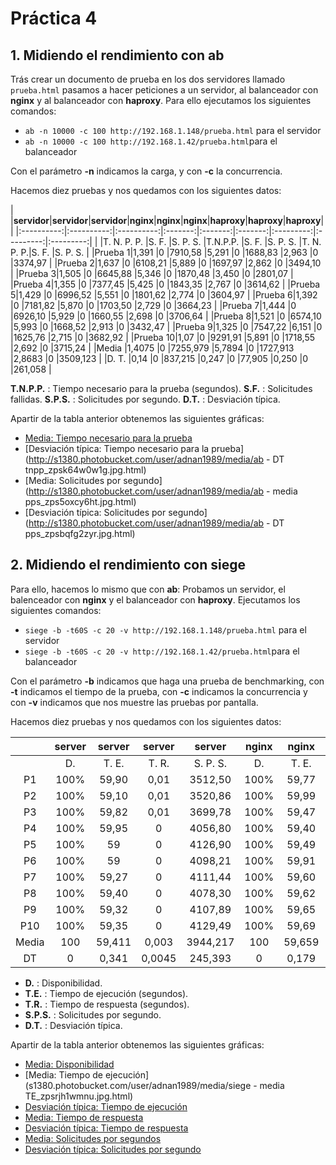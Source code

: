 # Práctica 4

## 1. Midiendo el rendimiento con ab

Trás crear un documento de prueba en los dos servidores llamado `prueba.html` pasamos a hacer peticiones a un servidor,
al balanceador con **nginx** y al balanceador con **haproxy**. Para ello ejecutamos los siguientes comandos:

- `ab -n 10000 -c 100 http://192.168.1.148/prueba.html` para el servidor
- `ab -n 10000 -c 100 http://192.168.1.42/prueba.html`para el balanceador

Con el parámetro **-n** indicamos la carga, y con **-c** la concurrencia.

Hacemos diez pruebas y nos quedamos con los siguientes datos:

|	 |**servidor**|**servidor**|**servidor**|**nginx**|**nginx**|**nginx**|**haproxy**|**haproxy**|**haproxy**|
|	 |:----------:|:----------:|:----------:|:-------:|:-------:|:-------:|:---------:|:---------:|:---------:|
|	 |T. N. P. P. |S. F.       |S. P. S.    |T.N.P.P. |S. F.    |S. P. S. |T. N. P. P.|S. F.      |S. P. S.   |
|Prueba 1|1,391       |0           |7910,58     |5,291    |0        |1688,83  |2,963	  |0	      |3374,97	  |
|Prueba 2|1,637	      |0	   |6108,21	|5,889    |0	    |1697,97  |2,862	  |0	      |3494,10	  |
|Prueba 3|1,505	      |0	   |6645,88	|5,346	  |0	    |1870,48  |3,450	  |0	      |2801,07	  |
|Prueba 4|1,355	      |0	   |7377,45	|5,425	  |0	    |1843,35  |2,767	  |0	      |3614,62	  |
|Prueba 5|1,429	      |0	   |6996,52	|5,551	  |0	    |1801,62  |2,774	  |0	      |3604,97	  |
|Prueba 6|1,392	      |0	   |7181,82	|5,870	  |0	    |1703,50  |2,729	  |0	      |3664,23	  |
|Prueba 7|1,444	      |0	   |6926,10	|5,929	  |0	    |1660,55  |2,698	  |0	      |3706,64	  |
|Prueba 8|1,521	      |0	   |6574,10	|5,993    |0	    |1668,52  |2,913	  |0	      |3432,47	  |
|Prueba 9|1,325	      |0	   |7547,22	|6,151	  |0	    |1625,76  |2,715	  |0	      |3682,92	  |
|Prueba 10|1,07	      |0	   |9291,91	|5,891	  |0	    |1718,55  |2,692	  |0	      |3715,24 	  |
|Media	  |1,4075     |0	   |7255,979	|5,7894   |0	    |1727,913 |2,8683	  |0	      |3509,123	  |
|D. T.	  |0,14	      |0	   |837,215	|0,247	  |0	    |77,905   |0,250	  |0	      |261,058	  |

**T.N.P.P.** : Tiempo necesario para la prueba (segundos).
**S.F.** : Solicitudes fallidas.
**S.P.S.** : Solicitudes por segundo.
**D.T.** : Desviación típica.


Apartir de la tabla anterior obtenemos las siguientes gráficas:

- [Media: Tiempo necesario para la prueba](http://s1380.photobucket.com/user/adnan1989/media/ab%20-%20media%20tnpp_zps8b0ro9d0.jpg.html)
- [Desviación típica: Tiempo necesario para la prueba](http://s1380.photobucket.com/user/adnan1989/media/ab - DT tnpp_zpsk64w0w1g.jpg.html)
- [Media: Solicitudes por segundo](http://s1380.photobucket.com/user/adnan1989/media/ab - media pps_zps5oxcy6ht.jpg.html)
- [Desviación típica: Solicitudes por segundo](http://s1380.photobucket.com/user/adnan1989/media/ab - DT pps_zpsbqfg2zyr.jpg.html)



## 2. Midiendo el rendimiento con siege

Para ello, hacemos lo mismo que con **ab**: Probamos un servidor, el balenceador con **nginx** y el balanceador con **haproxy**. Ejecutamos los siguientes comandos:

- `siege -b -t60S -c 20 -v http://192.168.1.148/prueba.html` para el servidor
- `siege -b -t60S -c 20 -v http://192.168.1.42/prueba.html`para el balanceador

Con el parámetro **-b** indicamos que haga una prueba de benchmarking, con **-t** indicamos el tiempo de la prueba, con **-c** indicamos la concurrencia y con **-v** indicamos que nos muestre las pruebas por pantalla.


Hacemos diez pruebas y nos quedamos con los siguientes datos:

|  |**server**|**server**|**server**|**server**|**nginx**|**nginx**|**nginx**|**nginx**|**haproxy**|**haproxy**|**haproxy**|**haproxy**|
|:-:|:--------:|:--------:|:--------:|:--------:|:-------:|:-------:|:-------:|:-------:|:---------:|:---------:|:---------:|:---------:|
|  |D.	      |T. E.	 |T. R.	    |S. P. S.  |D.	 |T. E.	   |T. R.    |S. P. S. |D.	   |T. E.      |T. R.	   |S. P. S.   |
|P1|100%      |59,90	 |0,01	    |3512,50   |100%	 |59,77	   |0,01     |1791,82  |100%	   |59,66      |0,01	   |2594,55    |
|P2|100%      |59,10	 |0,01	    |3520,86   |100%	 |59,99	   |0,01     |1717,02  |100%	   |59,13      |0,01	   |2744,75    |
|P3|100%      |59,82	 |0,01	    |3699,78   |100%	 |59,47	   |0,01     |1684,65  |100%	   |59,27      |0,01	   |2730,13    |
|P4|100%      |59,95	 |0	    |4056,80   |100%	 |59,40	   |0,01     |1794,48  |100%	   |59,95      |0,01	   |2751,09    |
|P5|100%      |59	 |0	    |4126,90   |100%	 |59,49	   |0,01     |1765,54  |100%	   |59,97      |0,01	   |2761,11    |
|P6|100%      |59	 |0	    |4098,21   |100%	 |59,91	   |0,01     |1735,44  |100%	   |59,79      |0,01	   |2565,43    |
|P7|100%      |59,27	 |0	    |4111,44   |100%	 |59,60	   |0,01     |1704,21  |100%	   |59,79      |0,01	   |2642,10    |
|P8|100%      |59,40	 |0	    |4078,30   |100%	 |59,62	   |0,01     |1806,42  |100%	   |59,93      |0,01	   |2646,15    |
|P9|100%      |59,32	 |0	    |4107,89   |100%	 |59,65	   |0,01     |1735,26  |100%	   |59,71      |0,01	   |2590,25    |
|P10|100%     |59,35	 |0	    |4129,49   |100%	 |59,69	   |0,01     |1743,34  |100%	   |59,45      |0,01	   |2768,92    |
|Media|100    |59,411	 |0,003	    |3944,217  |100	 |59,659   |0,01     |1747,818 |100	   |59,665     |0,01	   |2679,448   |
|DT   |0      |0,341	 |0,0045    |245,393   |0	 |0,179	   |0	     |38,772   |0	   |0,276      |0	   |75,701     |

- **D.** : Disponibilidad.
- **T.E.** : Tiempo de ejecución (segundos).
- **T.R.** : Tiempo de respuesta (segundos).
- **S.P.S.** : Solicitudes por segundo.
- **D.T.** : Desviación típica.


Apartir de la tabla anterior obtenemos las siguientes gráficas:

- [Media: Disponibilidad](http://s1380.photobucket.com/user/adnan1989/media/siege%20-%20media%20dispo_zpsbrnordrd.jpg.html)
- [Media: Tiempo de ejecución](s1380.photobucket.com/user/adnan1989/media/siege - media TE_zpsrjh1wmnu.jpg.html)
- [Desviación típica: Tiempo de ejecución](http://s1380.photobucket.com/user/adnan1989/media/seige%20-%20DT%20TE_zpslpib9xqn.jpg.html)
- [Media: Tiempo de respuesta](http://s1380.photobucket.com/user/adnan1989/media/siege%20-%20media%20TR_zpsfug9asex.jpg.html)
- [Desviación típica: Tiempo de respuesta](http://s1380.photobucket.com/user/adnan1989/media/siege%20-%20DT%20TR_zpsip3y54i9.jpg.html)
- [Media: Solicitudes por segundos](http://s1380.photobucket.com/user/adnan1989/media/siege%20-%20media%20pps_zpsi2kxx35c.jpg.html)
- [Desviación típica: Solicitudes por segundo](http://s1380.photobucket.com/user/adnan1989/media/siege%20-%20DT%20pps_zpssk2jl9f1.jpg.html)
